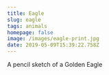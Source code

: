 ```yaml
---
title: Eagle
slug: eagle
tags: animals
homepage: false
image: /images/eagle-print.jpg
date: 2019-05-09T15:39:22.758Z
---
```

A pencil sketch of a Golden Eagle
